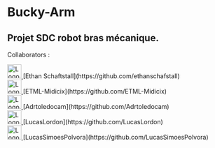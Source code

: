 # Bucky-Arm
Projet SDC robot bras mécanique. <br>
---
Collaborators : <br>
<div display="flex">
  <a href="https://github.com/ethanschafstall">
  <img src="https://avatars.githubusercontent.com/u/7724486?v=4" alt="Logo de Ethan Schafstall" width="32">
</a>
[Ethan Schaftstall](https://github.com/ethanschafstall) <br>
<a href="https://github.com/ETML-Midicix">
  <img src="https://avatars.githubusercontent.com/u/119678382?v=4" alt="Logo de ETML-Midicix" width="32">
</a>
[ETML-Midicix](https://github.com/ETML-Midicix) <br>
<a href="https://github.com/Adrtoledocam">
  <img src="https://avatars.githubusercontent.com/u/129833090?v=4" alt="Logo de Adrtoledocam" width="32">
</a>
[Adrtoledocam](https://github.com/Adrtoledocam) <br>
<a href="https://github.com/LucasLordon">
  <img src="https://avatars.githubusercontent.com/u/122774884?v=4" alt="Logo de LucasLordon" width="32">
</a>
[LucasLordon](https://github.com/LucasLordon) <br>
<a href="https://github.com/LucasSimoesPolvora">
  <img src="https://avatars.githubusercontent.com/u/122774951?v=4" alt="Logo de ETML-Midicix" width="32">
</a>
[LucasSimoesPolvora](https://github.com/LucasSimoesPolvora)
</div>
